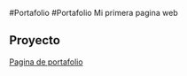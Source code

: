 #Portafolio
#Portafolio
Mi primera pagina web

## Proyecto

[Pagina de portafolio](https://juanprofesor.github.io/portafolio/)
